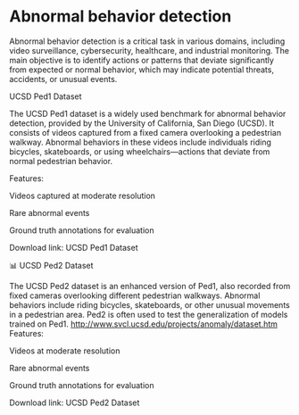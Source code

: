 # Abnormal behavior detection
Abnormal behavior detection is a critical task in various domains, including video surveillance, cybersecurity, healthcare, and industrial monitoring. The main objective is to identify actions or patterns that deviate significantly from expected or normal behavior, which may indicate potential threats, accidents, or unusual events.


UCSD Ped1 Dataset

The UCSD Ped1 dataset is a widely used benchmark for abnormal behavior detection, provided by the University of California, San Diego (UCSD). It consists of videos captured from a fixed camera overlooking a pedestrian walkway. Abnormal behaviors in these videos include individuals riding bicycles, skateboards, or using wheelchairs—actions that deviate from normal pedestrian behavior.

Features:

Videos captured at moderate resolution

Rare abnormal events

Ground truth annotations for evaluation

Download link:
UCSD Ped1 Dataset

📊 UCSD Ped2 Dataset

The UCSD Ped2 dataset is an enhanced version of Ped1, also recorded from fixed cameras overlooking different pedestrian walkways. Abnormal behaviors include riding bicycles, skateboards, or other unusual movements in a pedestrian area. Ped2 is often used to test the generalization of models trained on Ped1.
http://www.svcl.ucsd.edu/projects/anomaly/dataset.htm
Features:

Videos at moderate resolution

Rare abnormal events

Ground truth annotations for evaluation

Download link:
UCSD Ped2 Dataset
